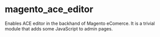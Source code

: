 # magento_ace_editor
Enables ACE editor in the backhand of Magento eComerce. It is a trivial module that adds some JavaScript to admin pages.
